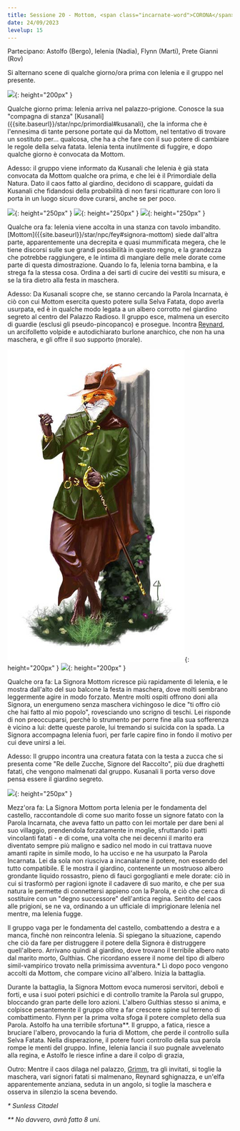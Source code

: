 ```yaml
---
title: Sessione 20 - Mottom, <span class="incarnate-word">CORONA</span>
date: 24/09/2023
levelup: 15
---
```

Partecipano: Astolfo (Bergo), Ielenia (Nadia), Flynn (Marti), Prete Gianni (Rov)

Si alternano scene di qualche giorno/ora prima con Ielenia e il gruppo nel presente.

![](https://i.imgur.com/QF1BWyh.jpg){: height="200px" }

<div class="side-by-side" markdown="1">
Qualche giorno prima: Ielenia arriva nel palazzo-prigione. Conosce la sua "compagna di stanza" [Kusanali]({{site.baseurl}}/star/npc/primordial#kusanali), che la informa che è l'ennesima di tante persone portate qui da Mottom, nel tentativo di trovare un sostituto per... qualcosa, che ha a che fare con il suo potere di cambiare le regole della selva fatata. Ielenia tenta inutilmente di fuggire, e dopo qualche giorno è convocata da Mottom.

Adesso: il gruppo viene informato da Kusanali che Ielenia è già stata convocata da Mottom qualche ora prima, e che lei è il Primordiale della Natura. Dato il caos fatto al giardino, decidono di scappare, guidati da Kusanali che fidandosi della probabilità di non farsi ricatturare con loro li porta in un luogo sicuro dove curarsi, anche se per poco.
</div>

![](https://i.imgur.com/NdXyyJm.png){: height="250px" } ![](https://static.tvtropes.org/pmwiki/pub/images/mottom_child.jpg){: height="250px" } ![](https://i.imgur.com/tPO7DkZ.png){: height="250px" }

<div class="side-by-side" markdown="1">
Qualche ora fa: Ielenia viene accolta in una stanza con tavolo imbandito. [Mottom]({{site.baseurl}}/star/npc/fey#signora-mottom) siede dall'altra parte, apparentemente una decrepita e quasi mummificata megera, che le tiene discorsi sulle sue grandi possibilità in questo regno, e la grandezza che potrebbe raggiungere, e le intima di mangiare delle mele dorate come parte di questa dimostrazione. Quando lo fa, Ielenia torna bambina, e la strega fa la stessa cosa. Ordina a dei sarti di cucire dei vestiti su misura, e se la tira dietro alla festa in maschera.

Adesso:  Da Kusanali scopre che, se stanno cercando la Parola Incarnata, è ciò con cui Mottom esercita questo potere sulla Selva Fatata, dopo averla usurpata, ed è in qualche modo legata a un albero corrotto nel giardino segreto al centro del Palazzo Radioso. Il gruppo esce, malmena un esercito di guardie (esclusi gli pseudo-pincopanco) e prosegue. Incontra [Reynard]({{site.baseurl}}/star/npc/fey#reynard), un arcifolletto volpide e autodichiarato burlone anarchico, che non ha una maschera, e gli offre il suo supporto (morale).
</div>

![](https://raw.githubusercontent.com/TheGiddyLimit/homebrew/master/_img/CCodex/reynard.jpg){: height="200px" } ![](https://raw.githubusercontent.com/TheGiddyLimit/homebrew/master/_img/ToB2/creature/Pumpkin%20King.webp){: height="200px" } 


<div class="side-by-side" markdown="1">
Qualche ora fa: La Signora Mottom ricresce più rapidamente di Ielenia, e le mostra dall'alto del suo balcone la festa in maschera, dove molti sembrano leggermente agire in modo forzato. Mentre molti ospiti offrono doni alla Signora, un energumeno senza maschera vichingoso le dice "ti offro ciò che hai fatto al mio popolo", rovesciando uno scrigno di teschi. Lei risponde di non preoccuparsi, perchè lo strumento per porre fine alla sua sofferenza è vicino a lui: dette queste parole, lui tremando si suicida con la spada. La Signora accompagna Ielenia fuori, per farle capire fino in fondo il motivo per cui deve unirsi a lei.

Adesso: Il gruppo incontra una creatura fatata con la testa a zucca che si presenta come "Re delle Zucche, Signore del Raccolto", più due draghetti fatati, che vengono malmenati dal gruppo. Kusanali li porta verso dove pensa essere il giardino segreto.
</div>

![](https://i.imgur.com/kje810H.png){: height="250px" } 

Mezz'ora fa: La Signora Mottom porta Ielenia per le fondamenta del castello, raccontandole di come suo marito fosse un signore fatato con la Parola Incarnata, che aveva fatto un patto con lei mortale per dare beni al suo villaggio, prendendola forzatamente in moglie, sfruttando i patti vincolanti fatati - e di come, una volta che nei decenni il marito era diventato sempre più maligno e sadico nel modo in cui trattava nuove amanti rapite in simile modo, lo ha ucciso e ne ha usurpato la Parola Incarnata. Lei da sola non riusciva a incanalarne il potere, non essendo del tutto compatibile. E le mostra il giardino, contenente un mostruoso albero grondante liquido rossastro, pieno di fauci gorgoglianti e mele dorate: ciò in cui si trasformò per ragioni ignote il cadavere di suo marito, e che per sua natura le permette di connettersi appieno con la Parola, e ciò che cerca di sostituire con un "degno successore" dell'antica regina. Sentito del caos alle prigioni, se ne va, ordinando a un ufficiale di imprigionare Ielenia nel mentre, ma Ielenia fugge.

Il gruppo vaga per le fondamenta del castello, combattendo a destra e a manca, finchè non reincontra Ielenia. Si spiegano la situazione, capendo che ciò da fare per distruggere il potere della Signora è distruggere quell'albero. Arrivano quindi al giardino, dove trovano il terribile albero nato dal marito morto, Gulthias. Che ricordano essere il nome del tipo di albero simil-vampirico trovato nella primissima avventura.\* Lì dopo poco vengono accolti da Mottom, che compare vicino all'albero. Inizia la battaglia.

Durante la battaglia, la Signora Mottom evoca numerosi servitori, deboli e forti, e usa i suoi poteri psichici e di controllo tramite la Parola sul gruppo, bloccando gran parte delle loro azioni. L'albero Gulthias stesso si anima, e colpisce pesantemente il gruppo oltre a far crescere spine sul terreno di combattimento. Flynn per la prima volta sfoga il potere completo della sua Parola. Astolfo ha una terribile sfortuna\*\*. Il gruppo, a fatica, riesce a bruciare l'albero, provocando la furia di Mottom, che perde il controllo sulla Selva Fatata. Nella disperazione, il potere fuori controllo della sua parola rompe le menti del gruppo. Infine, Ielenia lancia il suo pugnale avvelenato alla regina, e Astolfo le riesce infine a dare il colpo di grazia, 

Outro: Mentre il caos dilaga nel palazzo, [Grimm]({{site.baseurl}}/star/npc/fey#grimm-re-dellincubo), tra gli invitati, si toglie la maschera, vari signori fatati si malmenano, Reynard sghignazza, e un'elfa apparentemente anziana, seduta in un angolo, si toglie la maschera e osserva in silenzio la scena bevendo.

*\* Sunless Citadel*

*\*\* No davvero, avrà fatto 8 uni.*


